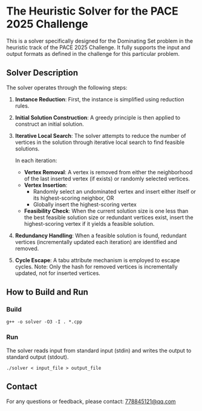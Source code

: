 # The Heuristic Solver for the PACE 2025 Challenge
This is a solver specifically designed for the Dominating Set problem in the heuristic track of the PACE 2025 Challenge. 
It fully supports the input and output formats as defined in the challenge for this particular problem.

## Solver Description
The solver operates through the following steps:
1. **Instance Reduction**: First, the instance is simplified using reduction rules.
2. **Initial Solution Construction**: A greedy principle is then applied to construct an initial solution.
3. **Iterative Local Search**: The solver attempts to reduce the number of vertices in the solution through iterative local search to find feasible solutions.
   
   In each iteration:
   - **Vertex Removal**: A vertex is removed from either the neighborhood of the last inserted vertex (if exists) or randomly selected vertices.
   - **Vertex Insertion**:
     - Randomly select an undominated vertex and insert either itself or its highest-scoring neighbor, OR
     - Globally insert the highest-scoring vertex
   - **Feasibility Check**: When the current solution size is one less than the best feasible solution size or redundant vertices exist, insert the highest-scoring vertex if it yields a feasible solution.
4. **Redundancy Handling**: When a feasible solution is found, redundant vertices (incrementally updated each iteration) are identified and removed.
5. **Cycle Escape**: A tabu attribute mechanism is employed to escape cycles. Note: Only the hash for removed vertices is incrementally updated, not for inserted vertices.

## How to Build and Run

### Build

```shell
g++ -o solver -O3 -I . *.cpp
```

### Run
The solver reads input from standard input (stdin) and writes the output to standard output (stdout).

```shell
./solver < input_file > output_file
```

## Contact

For any questions or feedback, please contact:
778845121@qq.com

